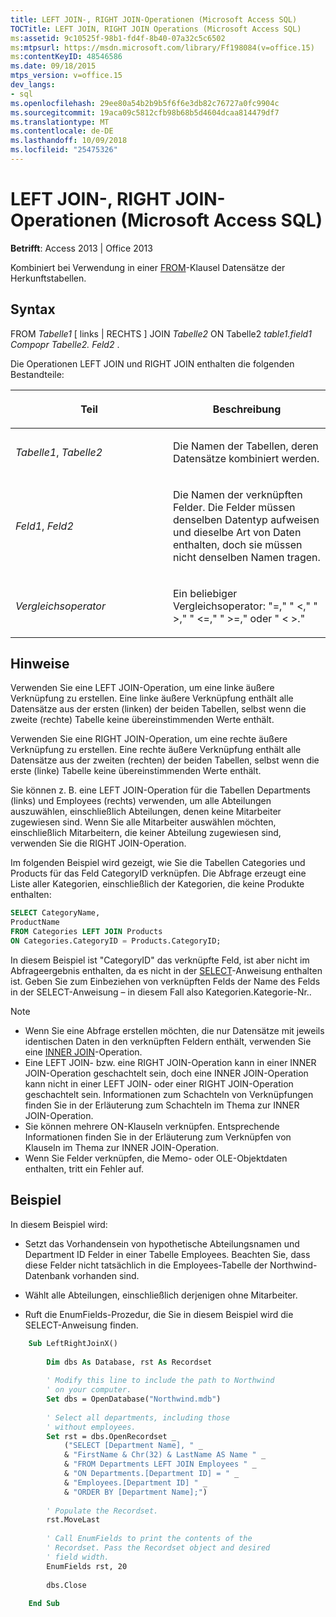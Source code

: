 ```yaml
---
title: LEFT JOIN-, RIGHT JOIN-Operationen (Microsoft Access SQL)
TOCTitle: LEFT JOIN, RIGHT JOIN Operations (Microsoft Access SQL)
ms:assetid: 9c10525f-98b1-fd4f-8b40-07a32c5c6502
ms:mtpsurl: https://msdn.microsoft.com/library/Ff198084(v=office.15)
ms:contentKeyID: 48546586
ms.date: 09/18/2015
mtps_version: v=office.15
dev_langs:
- sql
ms.openlocfilehash: 29ee80a54b2b9b5f6f6e3db82c76727a0fc9904c
ms.sourcegitcommit: 19aca09c5812cfb98b68b5d4604dcaa814479df7
ms.translationtype: MT
ms.contentlocale: de-DE
ms.lasthandoff: 10/09/2018
ms.locfileid: "25475326"
---
```

# <a name="left-join-right-join-operations-microsoft-access-sql"></a>LEFT JOIN-, RIGHT JOIN-Operationen (Microsoft Access SQL)

**Betrifft**: Access 2013 | Office 2013

Kombiniert bei Verwendung in einer [FROM](https://msdn.microsoft.com/library/ff836674\(v=office.15\))-Klausel Datensätze der Herkunftstabellen.

## <a name="syntax"></a>Syntax

FROM *Tabelle1* \[ links | RECHTS \] JOIN *Tabelle2* ON Tabelle2 *table1.field1* *Compopr Tabelle2. Feld2* .

Die Operationen LEFT JOIN und RIGHT JOIN enthalten die folgenden Bestandteile:

<table>
<colgroup>
<col style="width: 50%" />
<col style="width: 50%" />
</colgroup>
<thead>
<tr class="header">
<th><p>Teil</p></th>
<th><p>Beschreibung</p></th>
</tr>
</thead>
<tbody>
<tr class="odd">
<td><p><em>Tabelle1</em>, <em>Tabelle2</em></p></td>
<td><p>Die Namen der Tabellen, deren Datensätze kombiniert werden.</p></td>
</tr>
<tr class="even">
<td><p><em>Feld1</em>, <em>Feld2</em></p></td>
<td><p>Die Namen der verknüpften Felder. Die Felder müssen denselben Datentyp aufweisen und dieselbe Art von Daten enthalten, doch sie müssen nicht denselben Namen tragen.</p></td>
</tr>
<tr class="odd">
<td><p><em>Vergleichsoperator</em></p></td>
<td><p>Ein beliebiger Vergleichsoperator: &quot;=,&quot; &quot; &lt;,&quot; &quot; &gt;,&quot; &quot; &lt;=,&quot; &quot; &gt;=,&quot; oder &quot; &lt; &gt;.&quot;</p></td>
</tr>
</tbody>
</table>


## <a name="remarks"></a>Hinweise

Verwenden Sie eine LEFT JOIN-Operation, um eine linke äußere Verknüpfung zu erstellen. Eine linke äußere Verknüpfung enthält alle Datensätze aus der ersten (linken) der beiden Tabellen, selbst wenn die zweite (rechte) Tabelle keine übereinstimmenden Werte enthält.

Verwenden Sie eine RIGHT JOIN-Operation, um eine rechte äußere Verknüpfung zu erstellen. Eine rechte äußere Verknüpfung enthält alle Datensätze aus der zweiten (rechten) der beiden Tabellen, selbst wenn die erste (linke) Tabelle keine übereinstimmenden Werte enthält.

Sie können z. B. eine LEFT JOIN-Operation für die Tabellen Departments (links) und Employees (rechts) verwenden, um alle Abteilungen auszuwählen, einschließlich Abteilungen, denen keine Mitarbeiter zugewiesen sind. Wenn Sie alle Mitarbeiter auswählen möchten, einschließlich Mitarbeitern, die keiner Abteilung zugewiesen sind, verwenden Sie die RIGHT JOIN-Operation.

Im folgenden Beispiel wird gezeigt, wie Sie die Tabellen Categories und Products für das Feld CategoryID verknüpfen. Die Abfrage erzeugt eine Liste aller Kategorien, einschließlich der Kategorien, die keine Produkte enthalten:

```sql
SELECT CategoryName, 
ProductName 
FROM Categories LEFT JOIN Products 
ON Categories.CategoryID = Products.CategoryID;
```

In diesem Beispiel ist "CategoryID" das verknüpfte Feld, ist aber nicht im Abfrageergebnis enthalten, da es nicht in der [SELECT](select-statement-microsoft-access-sql.md)-Anweisung enthalten ist. Geben Sie zum Einbeziehen von verknüpften Felds der Name des Felds in der SELECT-Anweisung – in diesem Fall also Kategorien.Kategorie-Nr..

> [!NOTE]
> - Wenn Sie eine Abfrage erstellen möchten, die nur Datensätze mit jeweils identischen Daten in den verknüpften Feldern enthält, verwenden Sie eine [INNER JOIN](inner-join-operation-microsoft-access-sql.md)-Operation.
> - Eine LEFT JOIN- bzw. eine RIGHT JOIN-Operation kann in einer INNER JOIN-Operation geschachtelt sein, doch eine INNER JOIN-Operation kann nicht in einer LEFT JOIN- oder einer RIGHT JOIN-Operation geschachtelt sein. Informationen zum Schachteln von Verknüpfungen finden Sie in der Erläuterung zum Schachteln im Thema zur INNER JOIN-Operation.
> - Sie können mehrere ON-Klauseln verknüpfen. Entsprechende Informationen finden Sie in der Erläuterung zum Verknüpfen von Klauseln im Thema zur INNER JOIN-Operation.
> - Wenn Sie Felder verknüpfen, die Memo- oder OLE-Objektdaten enthalten, tritt ein Fehler auf.

## <a name="example"></a>Beispiel

In diesem Beispiel wird:
- Setzt das Vorhandensein von hypothetische Abteilungsnamen und Department ID Felder in einer Tabelle Employees. Beachten Sie, dass diese Felder nicht tatsächlich in die Employees-Tabelle der Northwind-Datenbank vorhanden sind.

- Wählt alle Abteilungen, einschließlich derjenigen ohne Mitarbeiter.

- Ruft die EnumFields-Prozedur, die Sie in diesem Beispiel wird die SELECT-Anweisung finden.


```vb
    Sub LeftRightJoinX() 
     
        Dim dbs As Database, rst As Recordset 
     
        ' Modify this line to include the path to Northwind 
        ' on your computer. 
        Set dbs = OpenDatabase("Northwind.mdb") 
         
        ' Select all departments, including those  
        ' without employees. 
        Set rst = dbs.OpenRecordset _ 
            ("SELECT [Department Name], " _ 
            & "FirstName & Chr(32) & LastName AS Name " _ 
            & "FROM Departments LEFT JOIN Employees " _ 
            & "ON Departments.[Department ID] = " _ 
            & "Employees.[Department ID] " _ 
            & "ORDER BY [Department Name];") 
         
        ' Populate the Recordset. 
        rst.MoveLast 
         
        ' Call EnumFields to print the contents of the  
        ' Recordset. Pass the Recordset object and desired 
        ' field width. 
        EnumFields rst, 20 
     
        dbs.Close 
     
    End Sub
```
